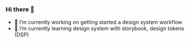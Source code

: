 ### Hi there 👋

- 🔭 I’m currently working on getting started a design system workflow
- 🌱 I’m currently learning design system with storybook, design tokens (DSP) 

